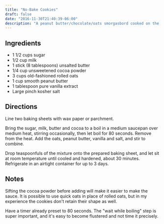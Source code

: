 ```yaml
---
title: "No-Bake Cookies"
draft: false
date: "2016-11-30T21:40:39-06:00"
description: "A peanut butter/chocolate/oats smorgasbord cooked on the stovetop."
---
```


## Ingredients

- 1 1/2 cups sugar
- 1/2 cup milk
- 1 stick (8 tablespoons) unsalted butter
- 1/4 cup unsweetened cocoa powder
- 3 cups old-fashioned rolled oats
- 1 cup smooth peanut butter
- 1 tablespoon pure vanilla extract
- Large pinch kosher salt

## Directions

Line two baking sheets with wax paper or parchment.

Bring the sugar, milk, butter and cocoa to a boil in a medium saucepan over medium heat, stirring occasionally, then let boil for 80 seconds.
Remove from the heat.
Add the oats, peanut butter, vanilla and salt, and stir to combine.

Drop teaspoonfuls of the mixture onto the prepared baking sheet, and let sit at room temperature until cooled and hardened, about 30 minutes.
Refrigerate in an airtight container for up to 3 days.

## Notes

Sifting the cocoa powder before adding will make it easier to make the sauce.
It is possible to use quick oats in place of rolled oats, but in my experience the cookies don't retain their shape as well.

Have a timer already preset to 80 seconds.
The "wait while boiling" step is super important, and it's easy to become flustered and not time it precisely.
